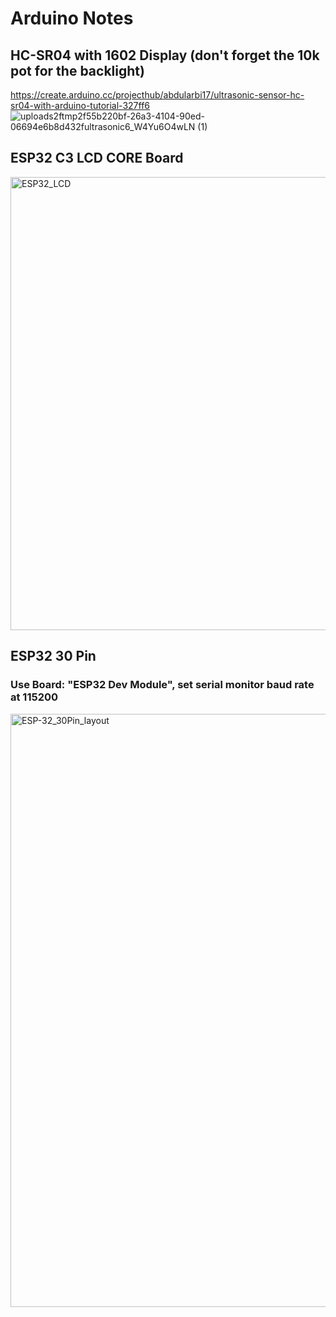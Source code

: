 # Arduino Notes

## HC-SR04 with 1602 Display (don't forget the 10k pot for the backlight)

https://create.arduino.cc/projecthub/abdularbi17/ultrasonic-sensor-hc-sr04-with-arduino-tutorial-327ff6
![uploads2ftmp2f55b220bf-26a3-4104-90ed-06694e6b8d432fultrasonic6_W4Yu6O4wLN (1)](https://user-images.githubusercontent.com/95183136/186540971-3e95af49-a592-4568-9dba-b2097033f606.png)

##  
## ESP32 C3 LCD CORE Board
<img width="725" alt="ESP32_LCD" src="https://user-images.githubusercontent.com/95183136/195641204-297c11a4-0a3b-4fd2-8433-7c56100f186a.PNG">

##
## ESP32 30 Pin
### Use Board: "ESP32 Dev Module", set serial monitor baud rate at 115200

<img width="949" alt="ESP-32_30Pin_layout" src="https://user-images.githubusercontent.com/95183136/196055014-bd0de6ba-4f37-4087-934c-735716076187.PNG">

